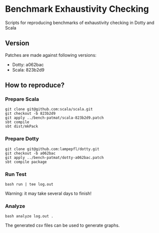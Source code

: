 # Benchmark Exhaustivity Checking

Scripts for reproducing benchmarks of exhaustivity checking in Dotty and Scala

## Version

Patches are made against following versions:

- Dotty: a062bac
- Scala: 823b2d9

## How to reproduce?

### Prepare Scala

```
git clone git@github.com:scala/scala.git
git checkout -b 823b2d9
git apply ../bench-patmat/scala-823b2d9.patch
sbt compile
sbt dist/mkPack
```

### Prepare Dotty

```
git clone git@github.com:lampepfl/dotty.git
git checkout -b a062bac
git apply ../bench-patmat/dotty-a062bac.patch
sbt compile package
```

### Run Test

```
bash run | tee log.out
```

Warning: it may take several days to finish!

### Analyze

```
bash analyze log.out .
```

The generated csv files can be used to generate graphs.

